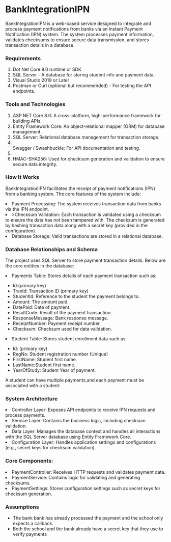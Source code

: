 # BankIntegrationIPN
BankIntegrationIPN is a web-based service designed to integrate and process payment notifications from banks via an 
Instant Payment Notification (IPN) system. The system processes payment information, 
validates checksums to ensure secure data transmission, and stores transaction details in a database.

### Requirements
<ol>
    <li>Dot Net Core 8.0 runtime or SDK </li>
    <li>SQL Server - A database for storing student info and payment data. </li>
    <li>Visual Studio 2019 or Later</li>
    <li>Postman or Curl (optional but recommended) - For testing the API endpoints.</li>
</ol>

### Tools and Technologies
<ol>
    <li>ASP.NET Core 8.0: A cross-platform, high-performance framework for building APIs.</li>
    <li>Entity Framework Core: An object-relational mapper (ORM) for database management.</li>
    <li>SQL Server: Relational database management for transaction storage.<li>
    </li>Swagger / Swashbuckle: For API documentation and testing.<li>
    <li>HMAC-SHA256: Used for checksum generation and validation to ensure secure data integrity.</li>
</ol>

### How It Works
  BankIntegrationIPN facilitates the receipt of payment notifications (IPN) from a banking system. The core features of the system include:
  
  <li>Payment Processing: The system receives transaction data from banks via the IPN endpoint.</li>
  <li>>Checksum Validation: Each transaction is validated using a checksum to ensure the data has not been tampered with. The checksum is generated by hashing transaction data along with a secret key (provided in the configuration).</li>
  <li>Database Storage: Valid transactions are stored in a relational database.</li>

### Database Relationships and Schema
The project uses SQL Server to store payment transaction details. Below are the core entities in the database:
<li>Payments Table: Stores details of each payment transaction such as:</li>
<ul>
      <li>Id:(primary key)</li>
      <li>TranId: Transaction ID (primary key)</li>
      <li>StudentId: Reference to the student the payment belongs to.</li>
      <li>Amount: The amount paid.</li>
      <li>DatePaid: Date of payment.</li>
      <li>ResultCode: Result of the payment transaction.</li>
      <li>ResponseMessage: Bank response message.</li>
      <li>ReceiptNumber: Payment receipt number.</li>
      <li>Checksum: Checksum used for data validation.</li>
  </ul>
<li>Student Table: Stores student enrollment data such as:</li>
<ul>
      <li>Id: (primary key)</li>
      <li>RegNo: Student registration number (Unique)</li>
      <li>FirstName: Student first name.</li>
      <li>LastName:Student first name.</li>
      <li>YearOfStudy: Student Year of payment.</li>
   
  </ul>
  A student can have multiple payments,and each payment must be associated with a student:

### System Architecture
<li>Controller Layer: Exposes API endpoints to receive IPN requests and process payments.</li>
<li>Service Layer: Contains the business logic, including checksum validation.</li>
<li>Data Layer: Manages the database context and handles all interactions with the SQL Server database using Entity Framework Core.</li>
<li>Configuration Layer: Handles application settings and configurations (e.g., secret keys for checksum validation).</li>

### Core Components:
<li>PaymentController: Receives HTTP requests and validates payment data.</li>
<li>PaymentService: Contains logic for validating and generating checksums.</li>
<li>PaymentSettings: Stores configuration settings such as secret keys for checksum generation.</li>

### Assumptions
<ul>
    <li> The bank bank has already processed the payment and the school only expects a callback.</li>
    <li> Both the school and the bank already have a secret key that they use to verify payments</li>
</ul>

